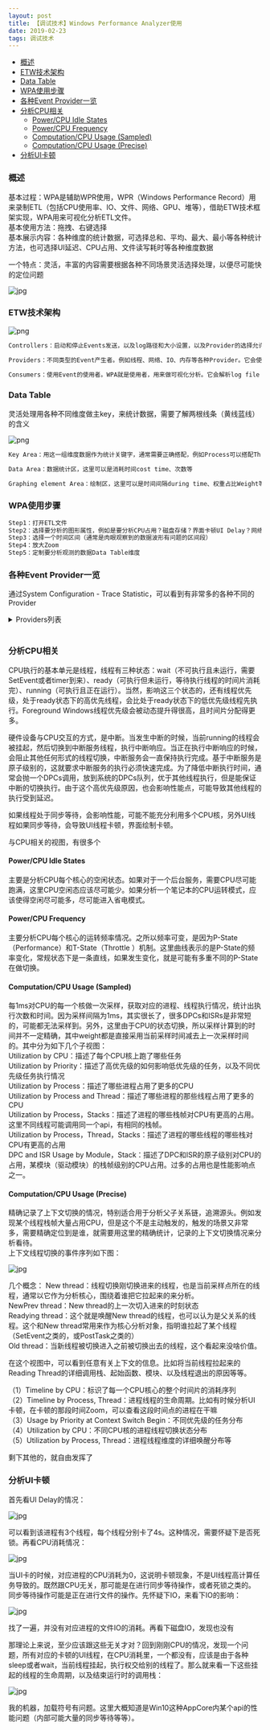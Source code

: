```yaml
---
layout: post
title: 【调试技术】Windows Performance Analyzer使用
date: 2019-02-23
tags: 调试技术
---
```


<!-- TOC -->

- [概述](#概述)
- [ETW技术架构](#etw技术架构)
- [Data Table](#data-table)
- [WPA使用步骤](#wpa使用步骤)
- [各种Event Provider一览](#各种event-provider一览)
- [分析CPU相关](#分析cpu相关)
    - [Power/CPU Idle States](#powercpu-idle-states)
    - [Power/CPU Frequency](#powercpu-frequency)
    - [Computation/CPU Usage (Sampled)](#computationcpu-usage-sampled)
    - [Computation/CPU Usage (Precise)](#computationcpu-usage-precise)
- [分析UI卡顿](#分析ui卡顿)

<!-- /TOC -->

### 概述

基本过程：WPA是辅助WPR使用，WPR（Windows Performance Record）用来录制ETL（包括CPU使用率、IO、文件、网络、GPU、堆等），借助ETW技术框架实现，WPA用来可视化分析ETL文件。  
基本使用方法：拖拽、右键选择  
基本展示内容：各种维度的统计数据，可选择总和、平均、最大、最小等各种统计方法，也可选择UI延迟、CPU占用、文件读写耗时等各种维度数据  

一个特点：灵活，丰富的内容需要根据各种不同场景灵活选择处理，以便尽可能快的定位问题  

![jpg](/images/post/wpt/1.jpg)

### ETW技术架构

![png](/images/post/wpt/etdiag2.png)

```txt
Controllers：启动和停止Events发送，以及log路径和大小设置，以及Provider的选择允许。WPR（Windows Performance Record）就是一个Controller。它会使用StartTrace等API

Providers：不同类型的Event产生者。例如线程、网络、IO、内存等各种Provider。它会使用WriteEvent

Consumers：使用Event的使用者。WPA就是使用者，用来做可视化分析。它会解析log file
```

### Data Table

灵活处理用各种不同维度做主key，来统计数据，需要了解两根线条（黄线蓝线）的含义

![png](/images/post/wpt/3VD_2DataTable.png)  

```txt
Key Area：用这一组维度数据作为统计关键字，通常需要正确搭配，例如Process可以搭配Thread

Data Area：数据统计区，这里可以是消耗时间cost time、次数等

Graphing element Area：绘制区，这里可以是时间间隔during time、权重占比Weight等
```

### WPA使用步骤

```txt
Step1：打开ETL文件
Step2：选择要分析的图形属性，例如是要分析CPU占用？磁盘存储？界面卡顿UI Delay？网络？内存使用？
Step3：选择一个时间区间（通常是肉眼观察到的数据波形有问题的区间段）
Step4：放大Zoom
Step5：定制要分析观测的数据Data Table维度
```

### 各种Event Provider一览

通过System Configuration - Trace Statistic，可以看到有非常多的各种不同的Provider

<details>
<summary>Providers列表</summary>

<table><thead><tr><th>Line #</th><th>Provider Name</th><th>Event Name</th><th>Count</th></tr></thead><tbody><tr><td>1</td><td>d00792da-07b7-40f5-97eb-5d974e054740</td><td></td><td>27</td></tr><tr><td>2</td><td>a688ee40-d8d9-4736-b6f9-6b74935ba3b1</td><td></td><td>652</td></tr><tr><td>3</td><td>WinSATAssessment</td><td>&nbsp;</td><td>3</td></tr><tr><td>4</td><td>&nbsp;</td><td>WinSAT: WinSPR Compressed Info</td><td>1</td></tr><tr><td>5</td><td>&nbsp;</td><td>WinSAT: Metrics Compressed Info</td><td>1</td></tr><tr><td>6</td><td>&nbsp;</td><td>WinSAT: SystemConfig Compressed Info</td><td>1</td></tr><tr><td>7</td><td>Thread</td><td>&nbsp;</td><td>143991</td></tr><tr><td>8</td><td>&nbsp;</td><td>Thread: Create</td><td>95</td></tr><tr><td>9</td><td>&nbsp;</td><td>Thread: Delete</td><td>159</td></tr><tr><td>10</td><td>&nbsp;</td><td>Thread: Start Rundown</td><td>2490</td></tr><tr><td>11</td><td>&nbsp;</td><td>Thread: End Rundown</td><td>2428</td></tr><tr><td>12</td><td>&nbsp;</td><td>Thread: CSwitch</td><td>85467</td></tr><tr><td>13</td><td>&nbsp;</td><td>Thread: SetPriority</td><td>860</td></tr><tr><td>14</td><td>&nbsp;</td><td>Thread: SetBasePriority</td><td>5362</td></tr><tr><td>15</td><td>&nbsp;</td><td>Thread: ReadyThread</td><td>46270</td></tr><tr><td>16</td><td>&nbsp;</td><td>Thread: Set Page Priority</td><td>167</td></tr><tr><td>17</td><td>&nbsp;</td><td>Thread: Set I/O Priority</td><td>100</td></tr><tr><td>18</td><td>&nbsp;</td><td>Thread [Provider]</td><td>401</td></tr><tr><td>19</td><td>&nbsp;</td><td>Thread: Set Ideal Processor</td><td>97</td></tr><tr><td>20</td><td>&nbsp;</td><td>Thread: Set User Ideal Processor</td><td>95</td></tr><tr><td>21</td><td>SysConfigEx</td><td>&nbsp;</td><td>63</td></tr><tr><td>22</td><td>&nbsp;</td><td>SysConfigEx: BuildInfo</td><td>1</td></tr><tr><td>23</td><td>&nbsp;</td><td>SysConfigEx: SystemPaths</td><td>1</td></tr><tr><td>24</td><td>&nbsp;</td><td>SysConfigEx: UnknownVolume</td><td>1</td></tr><tr><td>25</td><td>&nbsp;</td><td>SysConfigEx: VolumeMapping</td><td>13</td></tr><tr><td>26</td><td>&nbsp;</td><td>SysConfigEx: NetworkInterface</td><td>46</td></tr><tr><td>27</td><td>&nbsp;</td><td>SysConfigEx [Provider]</td><td>1</td></tr><tr><td>28</td><td>SysConfig</td><td>&nbsp;</td><td>455</td></tr><tr><td>29</td><td>&nbsp;</td><td>SysConfig: CPUs</td><td>1</td></tr><tr><td>30</td><td>&nbsp;</td><td>SysConfig: Physical Disks</td><td>2</td></tr><tr><td>31</td><td>&nbsp;</td><td>SysConfig: Logical Disks</td><td>7</td></tr><tr><td>32</td><td>&nbsp;</td><td>SysConfig: Network Cards</td><td>5</td></tr><tr><td>33</td><td>&nbsp;</td><td>SysConfig: Video Adapters</td><td>2</td></tr><tr><td>34</td><td>&nbsp;</td><td>SysConfig: Services</td><td>283</td></tr><tr><td>35</td><td>&nbsp;</td><td>SysConfig: Power Management</td><td>1</td></tr><tr><td>36</td><td>&nbsp;</td><td>SysConfig: IRQs</td><td>16</td></tr><tr><td>37</td><td>&nbsp;</td><td>SysConfig: PnP Devices</td><td>117</td></tr><tr><td>38</td><td>&nbsp;</td><td>SysConfig: NUMA Nodes</td><td>1</td></tr><tr><td>39</td><td>&nbsp;</td><td>SysConfig: Platform</td><td>1</td></tr><tr><td>40</td><td>&nbsp;</td><td>SysConfig: Processor Group Configuration</td><td>1</td></tr><tr><td>41</td><td>&nbsp;</td><td>SysConfig: Processor Mapping</td><td>1</td></tr><tr><td>42</td><td>&nbsp;</td><td>SysConfig: Display DPI</td><td>1</td></tr><tr><td>43</td><td>&nbsp;</td><td>SysConfig: Code Integrity</td><td>1</td></tr><tr><td>44</td><td>&nbsp;</td><td>SysConfig: Machine Id</td><td>1</td></tr><tr><td>45</td><td>&nbsp;</td><td>SysConfig [Provider]</td><td>14</td></tr><tr><td>46</td><td>StackWalk</td><td>Stack Walk</td><td>1260641</td></tr><tr><td>47</td><td>Process</td><td>&nbsp;</td><td>594</td></tr><tr><td>48</td><td>&nbsp;</td><td>Process: Create</td><td>1</td></tr><tr><td>49</td><td>&nbsp;</td><td>Process: Delete</td><td>6</td></tr><tr><td>50</td><td>&nbsp;</td><td>Process: Start Rundown</td><td>154</td></tr><tr><td>51</td><td>&nbsp;</td><td>Process: End Rundown</td><td>149</td></tr><tr><td>52</td><td>&nbsp;</td><td>Process [Provider]</td><td>6</td></tr><tr><td>53</td><td>&nbsp;</td><td>Process: PerfCounters: End</td><td>6</td></tr><tr><td>54</td><td>&nbsp;</td><td>Process: PerfCounters: Rundown</td><td>149</td></tr><tr><td>55</td><td>&nbsp;</td><td>Process: Zombie</td><td>123</td></tr><tr><td>56</td><td>Power</td><td>&nbsp;</td><td>113</td></tr><tr><td>57</td><td>&nbsp;</td><td>Power: Perf State Change</td><td>4</td></tr><tr><td>58</td><td>&nbsp;</td><td>Power: Idle State Change</td><td>109</td></tr><tr><td>59</td><td>Pool</td><td>&nbsp;</td><td>626357</td></tr><tr><td>60</td><td>&nbsp;</td><td>Pool: Allocate</td><td>241999</td></tr><tr><td>61</td><td>&nbsp;</td><td>Pool: Allocate Session</td><td>7365</td></tr><tr><td>62</td><td>&nbsp;</td><td>Pool: Free</td><td>368975</td></tr><tr><td>63</td><td>&nbsp;</td><td>Pool: Free Session</td><td>7643</td></tr><tr><td>64</td><td>&nbsp;</td><td>Pool: PoolSnap Start Rundown</td><td>24</td></tr><tr><td>65</td><td>&nbsp;</td><td>Pool: PoolSnap End Rundown</td><td>24</td></tr><tr><td>66</td><td>&nbsp;</td><td>Pool: BigPoolSnap Start Rundown</td><td>149</td></tr><tr><td>67</td><td>&nbsp;</td><td>Pool: BigPoolSnap End Rundown</td><td>146</td></tr><tr><td>68</td><td>&nbsp;</td><td>Pool: PoolSnap Session Start Rundown</td><td>5</td></tr><tr><td>69</td><td>&nbsp;</td><td>Pool: PoolSnap Session End Rundown</td><td>5</td></tr><tr><td>70</td><td>&nbsp;</td><td>Pool: BigPoolSnap Session Start Rundown</td><td>11</td></tr><tr><td>71</td><td>&nbsp;</td><td>Pool: BigPoolSnap Session End Rundown</td><td>11</td></tr><tr><td>72</td><td>Perfinfo</td><td>&nbsp;</td><td>1568074</td></tr><tr><td>73</td><td>&nbsp;</td><td>Mark</td><td>3</td></tr><tr><td>74</td><td>&nbsp;</td><td>Sampled Profile</td><td>13853</td></tr><tr><td>75</td><td>&nbsp;</td><td>Message Signaled Interrupt</td><td>5468</td></tr><tr><td>76</td><td>&nbsp;</td><td>SysCall: Enter</td><td>769129</td></tr><tr><td>77</td><td>&nbsp;</td><td>SysCall: Exit</td><td>767373</td></tr><tr><td>78</td><td>&nbsp;</td><td>Interrupt</td><td>190</td></tr><tr><td>79</td><td>&nbsp;</td><td>Dpc</td><td>12056</td></tr><tr><td>80</td><td>&nbsp;</td><td>Sampled Profile Freq: Start Rundown</td><td>1</td></tr><tr><td>81</td><td>&nbsp;</td><td>Sampled Profile Freq: End Rundown</td><td>1</td></tr><tr><td>82</td><td>PageFault</td><td>&nbsp;</td><td>135319</td></tr><tr><td>83</td><td>&nbsp;</td><td>PageFault: Transition</td><td>38820</td></tr><tr><td>84</td><td>&nbsp;</td><td>PageFault: Demand Zero</td><td>47925</td></tr><tr><td>85</td><td>&nbsp;</td><td>PageFault: Copy on Write</td><td>76</td></tr><tr><td>86</td><td>&nbsp;</td><td>PageFault: Guard Page</td><td>60</td></tr><tr><td>87</td><td>&nbsp;</td><td>PageFault: Hard Page Fault</td><td>16401</td></tr><tr><td>88</td><td>&nbsp;</td><td>PageFault [Provider]</td><td>34</td></tr><tr><td>89</td><td>&nbsp;</td><td>Hardfault</td><td>5150</td></tr><tr><td>90</td><td>&nbsp;</td><td>Memory: VirtualAlloc</td><td>1269</td></tr><tr><td>91</td><td>&nbsp;</td><td>Memory: VirtualFree</td><td>855</td></tr><tr><td>92</td><td>&nbsp;</td><td>Memory: MemInfo</td><td>27</td></tr><tr><td>93</td><td>&nbsp;</td><td>Memory: MMStat</td><td>1</td></tr><tr><td>94</td><td>&nbsp;</td><td>Memory: MemInfoExWS</td><td>27</td></tr><tr><td>95</td><td>&nbsp;</td><td>Memory: MemInfoExSessionWS</td><td>27</td></tr><tr><td>96</td><td>&nbsp;</td><td>Memory: VirtualAlloc Start Rundown</td><td>12434</td></tr><tr><td>97</td><td>&nbsp;</td><td>Memory: VirtualAlloc End Rundown</td><td>12213</td></tr><tr><td>98</td><td>Microsoft-Windows-Win32k</td><td>&nbsp;</td><td>13925</td></tr><tr><td>99</td><td>&nbsp;</td><td>Microsoft-Windows-Win32k/ThreadInfoRundown/win:Info</td><td>778</td></tr><tr><td>100</td><td>&nbsp;</td><td>Microsoft-Windows-Win32k/QueuePostMessage/win:Info</td><td>4994</td></tr><tr><td>101</td><td>&nbsp;</td><td>Microsoft-Windows-Win32k/SendMessage/win:Start</td><td>31</td></tr><tr><td>102</td><td>&nbsp;</td><td>Microsoft-Windows-Win32k/RetrievePostMessage/win:Info</td><td>7296</td></tr><tr><td>103</td><td>&nbsp;</td><td>Microsoft-Windows-Win32k/RetrieveSendMessage/win:Start</td><td>31</td></tr><tr><td>104</td><td>&nbsp;</td><td>Microsoft-Windows-Win32k/RetrieveInputMessage/win:Info</td><td>201</td></tr><tr><td>105</td><td>&nbsp;</td><td>Microsoft-Windows-Win32k/RetrievePseudoMessage/win:Info</td><td>37</td></tr><tr><td>106</td><td>&nbsp;</td><td>Microsoft-Windows-Win32k/WakePump/win:Info</td><td>228</td></tr><tr><td>107</td><td>&nbsp;</td><td>Microsoft-Windows-Win32k/SendMessage/win:Stop</td><td>31</td></tr><tr><td>108</td><td>&nbsp;</td><td>Microsoft-Windows-Win32k/RetrieveSendMessage/win:Stop</td><td>31</td></tr><tr><td>109</td><td>&nbsp;</td><td>Microsoft-Windows-Win32k/QueueInputMessage/win:Info</td><td>196</td></tr><tr><td>110</td><td>&nbsp;</td><td>Microsoft-Windows-Win32k/DispatchMessage/win:Start</td><td>28</td></tr><tr><td>111</td><td>&nbsp;</td><td>Microsoft-Windows-Win32k/DispatchMessage/win:Stop</td><td>28</td></tr><tr><td>112</td><td>&nbsp;</td><td>Microsoft-Windows-Win32k/QueueNullPostMessage/win:Info</td><td>15</td></tr><tr><td>113</td><td>Microsoft-Windows-UserModePowerService</td><td>&nbsp;</td><td>310</td></tr><tr><td>114</td><td>&nbsp;</td><td>Microsoft-Windows-UserModePowerService/RundownPlatformRole/win:Info</td><td>1</td></tr><tr><td>115</td><td>&nbsp;</td><td>Microsoft-Windows-UserModePowerService/RundownPowerScheme/win:Info</td><td>1</td></tr><tr><td>116</td><td>&nbsp;</td><td>Microsoft-Windows-UserModePowerService/RundownAcPowerSetting/win:Info</td><td>140</td></tr><tr><td>117</td><td>&nbsp;</td><td>Microsoft-Windows-UserModePowerService/RundownDcPowerSetting/win:Info</td><td>140</td></tr><tr><td>118</td><td>&nbsp;</td><td>Microsoft-Windows-UserModePowerService/RundownBatteryInformation/win:Info</td><td>1</td></tr><tr><td>119</td><td>&nbsp;</td><td>Microsoft-Windows-UserModePowerService/RundownBatteryStatus/win:Info</td><td>1</td></tr><tr><td>120</td><td>&nbsp;</td><td>Microsoft-Windows-UserModePowerService/RundownBrightnessCapability/win:Info</td><td>1</td></tr><tr><td>121</td><td>&nbsp;</td><td>Microsoft-Windows-UserModePowerService/RundownPowerSource/win:Info</td><td>1</td></tr><tr><td>122</td><td>&nbsp;</td><td>Microsoft-Windows-UserModePowerService/RundownOverrideConfiguration/win:Info</td><td>1</td></tr><tr><td>123</td><td>&nbsp;</td><td>Microsoft-Windows-UserModePowerService/RundownPowerProfileSetting/win:Info</td><td>7</td></tr><tr><td>124</td><td>&nbsp;</td><td>Microsoft-Windows-UserModePowerService/RundownSmartUserPresenceState/win:Info</td><td>1</td></tr><tr><td>125</td><td>&nbsp;</td><td>Microsoft-Windows-UserModePowerService/RundownOverlaySchemePowerSetting/win:Info</td><td>11</td></tr><tr><td>126</td><td>&nbsp;</td><td>Microsoft-Windows-UserModePowerService/RundownActualOverlayPowerScheme/win:Info</td><td>2</td></tr><tr><td>127</td><td>&nbsp;</td><td>Microsoft-Windows-UserModePowerService/RundownEffectiveOverlayPowerScheme/win:Info</td><td>1</td></tr><tr><td>128</td><td>&nbsp;</td><td>Microsoft-Windows-UserModePowerService/RundownOverlaySuspendReason/win:Info</td><td>1</td></tr><tr><td>129</td><td>Microsoft-Windows-TCPIP</td><td>&nbsp;</td><td>1930</td></tr><tr><td>130</td><td>&nbsp;</td><td>Microsoft-Windows-TCPIP/TcpEndpointCreation/win:Info</td><td>12</td></tr><tr><td>131</td><td>&nbsp;</td><td>Microsoft-Windows-TCPIP/TcpRequestConnect/win:Info</td><td>3</td></tr><tr><td>132</td><td>&nbsp;</td><td>Microsoft-Windows-TCPIP/TcpInspectConnectComplete/win:Info</td><td>3</td></tr><tr><td>133</td><td>&nbsp;</td><td>Microsoft-Windows-TCPIP/TcpTcbSynSend/win:Info</td><td>3</td></tr><tr><td>134</td><td>&nbsp;</td><td>Microsoft-Windows-TCPIP/TcpBindEndpointComplete/win:Info</td><td>3</td></tr><tr><td>135</td><td>&nbsp;</td><td>Microsoft-Windows-TCPIP/TcpCloseEndpoint/win:Info</td><td>16</td></tr><tr><td>136</td><td>&nbsp;</td><td>Microsoft-Windows-TCPIP/TcpCreateEndpointComplete/win:Info</td><td>12</td></tr><tr><td>137</td><td>&nbsp;</td><td>Microsoft-Windows-TCPIP/TcpConnectTcbProceeding/win:Info</td><td>3</td></tr><tr><td>138</td><td>&nbsp;</td><td>Microsoft-Windows-TCPIP/TcpConnectTcbComplete/win:Info</td><td>1</td></tr><tr><td>139</td><td>&nbsp;</td><td>Microsoft-Windows-TCPIP/TcpConnectTcbFailure/win:Info</td><td>2</td></tr><tr><td>140</td><td>&nbsp;</td><td>Microsoft-Windows-TCPIP/TcpCloseTcbRequest/win:Info</td><td>5</td></tr><tr><td>141</td><td>&nbsp;</td><td>Microsoft-Windows-TCPIP/TcpAbortTcbRequest/win:Info</td><td>4</td></tr><tr><td>142</td><td>&nbsp;</td><td>Microsoft-Windows-TCPIP/TcpAbortTcbComplete/win:Info</td><td>4</td></tr><tr><td>143</td><td>&nbsp;</td><td>Microsoft-Windows-TCPIP/TcpShutdownTcb/win:Info</td><td>6</td></tr><tr><td>144</td><td>&nbsp;</td><td>Microsoft-Windows-TCPIP/TcpDisconnectTcbRtoTimeout/win:Info</td><td>2</td></tr><tr><td>145</td><td>&nbsp;</td><td>Microsoft-Windows-TCPIP/TcpTcbStateChange/win:Info</td><td>10</td></tr><tr><td>146</td><td>&nbsp;</td><td>Microsoft-Windows-TCPIP/TcpTcbStartTimer/win:Info</td><td>68</td></tr><tr><td>147</td><td>&nbsp;</td><td>Microsoft-Windows-TCPIP/TcpTcbStopTimer/win:Info</td><td>124</td></tr><tr><td>148</td><td>&nbsp;</td><td>Microsoft-Windows-TCPIP/TcpTcbExpireTimer/win:Info</td><td>7</td></tr><tr><td>149</td><td>&nbsp;</td><td>Microsoft-Windows-TCPIP/TcpDataTransferReceive/win:Info</td><td>118</td></tr><tr><td>150</td><td>&nbsp;</td><td>Microsoft-Windows-TCPIP/TcpSetTcpOption/win:Info</td><td>1</td></tr><tr><td>151</td><td>&nbsp;</td><td>Microsoft-Windows-TCPIP/TcpReceiveRequest/win:Info</td><td>6</td></tr><tr><td>152</td><td>&nbsp;</td><td>Microsoft-Windows-TCPIP/TcpDeliveryIndicated/win:Info</td><td>54</td></tr><tr><td>153</td><td>&nbsp;</td><td>Microsoft-Windows-TCPIP/TcpDeliverySatisfied/win:Info</td><td>5</td></tr><tr><td>154</td><td>&nbsp;</td><td>Microsoft-Windows-TCPIP/TcpSendPosted/win:Info</td><td>57</td></tr><tr><td>155</td><td>&nbsp;</td><td>Microsoft-Windows-TCPIP/TcpSendTransmitted/win:Info</td><td>57</td></tr><tr><td>156</td><td>&nbsp;</td><td>Microsoft-Windows-TCPIP/TcpSendAdvance/win:Info</td><td>58</td></tr><tr><td>157</td><td>&nbsp;</td><td>Microsoft-Windows-TCPIP/TcpSrttMeasurementStarted/win:Info</td><td>60</td></tr><tr><td>158</td><td>&nbsp;</td><td>Microsoft-Windows-TCPIP/TcpSrttMeasurementComplete/win:Info</td><td>58</td></tr><tr><td>159</td><td>&nbsp;</td><td>Microsoft-Windows-TCPIP/TcpSrttMeasurementCancelled/win:Info</td><td>2</td></tr><tr><td>160</td><td>&nbsp;</td><td>Microsoft-Windows-TCPIP/UdpEndpointSendMessages/win:Info</td><td>1</td></tr><tr><td>161</td><td>&nbsp;</td><td>Microsoft-Windows-TCPIP/UdpEndpointReceiveMessages/win:Info</td><td>1</td></tr><tr><td>162</td><td>&nbsp;</td><td>Microsoft-Windows-TCPIP/TcpDeliveryFlush/win:Info</td><td>4</td></tr><tr><td>163</td><td>&nbsp;</td><td>Microsoft-Windows-TCPIP/TcpConnectRestransmit/win:Info</td><td>2</td></tr><tr><td>164</td><td>&nbsp;</td><td>Microsoft-Windows-TCPIP/TcpAcquirePort/win:Info</td><td>3</td></tr><tr><td>165</td><td>&nbsp;</td><td>Microsoft-Windows-TCPIP/TcpAcquireWeakRefPort/win:Info</td><td>3</td></tr><tr><td>166</td><td>&nbsp;</td><td>Microsoft-Windows-TCPIP/TcpReleasePort/win:Info</td><td>14</td></tr><tr><td>167</td><td>&nbsp;</td><td>Microsoft-Windows-TCPIP/TcpFlushSack/win:Info</td><td>2</td></tr><tr><td>168</td><td>&nbsp;</td><td>Microsoft-Windows-TCPIP/IpInterfaceRundown/win:Info</td><td>10</td></tr><tr><td>169</td><td>&nbsp;</td><td>Microsoft-Windows-TCPIP/TcpipReceiveSlowPath/win:Info</td><td>16</td></tr><tr><td>170</td><td>&nbsp;</td><td>Microsoft-Windows-TCPIP/TcpipSendSlowPath/win:Info</td><td>141</td></tr><tr><td>171</td><td>&nbsp;</td><td>Microsoft-Windows-TCPIP/TcpTemplateParameters/win:Info</td><td>1</td></tr><tr><td>172</td><td>&nbsp;</td><td>Microsoft-Windows-TCPIP/TcpTemplateChanged/win:Info</td><td>3</td></tr><tr><td>173</td><td>&nbsp;</td><td>Microsoft-Windows-TCPIP/TcpCwndRestart/win:Info</td><td>58</td></tr><tr><td>174</td><td>&nbsp;</td><td>Microsoft-Windows-TCPIP/RssBindingRundown/win:Info</td><td>1</td></tr><tr><td>175</td><td>&nbsp;</td><td>Microsoft-Windows-TCPIP/RssPortRundown/win:Info</td><td>1</td></tr><tr><td>176</td><td>&nbsp;</td><td>Microsoft-Windows-TCPIP/TcpConnectionRundown/win:Info</td><td>32</td></tr><tr><td>177</td><td>&nbsp;</td><td>Microsoft-Windows-TCPIP//win:Info</td><td>136</td></tr><tr><td>178</td><td>&nbsp;</td><td>Microsoft-Windows-TCPIP/IpNeighborState/win:Info</td><td>1</td></tr><tr><td>179</td><td>&nbsp;</td><td>Microsoft-Windows-TCPIP/IpNeighborDiscovery/win:Info</td><td>2</td></tr><tr><td>180</td><td>&nbsp;</td><td>Microsoft-Windows-TCPIP/IpSourceAddressSelection/win:Info</td><td>16</td></tr><tr><td>181</td><td>&nbsp;</td><td>Microsoft-Windows-TCPIP/IpSortedAddressPairs/win:Info</td><td>26</td></tr><tr><td>182</td><td>&nbsp;</td><td>Microsoft-Windows-TCPIP/TcpDataTransferCumAck/win:Info</td><td>57</td></tr><tr><td>183</td><td>&nbsp;</td><td>Microsoft-Windows-TCPIP/TcpDataTransferSend/win:Info</td><td>123</td></tr><tr><td>184</td><td>&nbsp;</td><td>Microsoft-Windows-TCPIP/TcpDataTransferRttSample/win:Info</td><td>58</td></tr><tr><td>185</td><td>&nbsp;</td><td>Microsoft-Windows-TCPIP/TcpDataTransferRetransmitRound/win:Info</td><td>2</td></tr><tr><td>186</td><td>&nbsp;</td><td>Microsoft-Windows-TCPIP/TcpipNblOob/win:Info</td><td>39</td></tr><tr><td>187</td><td>&nbsp;</td><td>Microsoft-Windows-TCPIP/TcpipRouteLookup/win:Info</td><td>56</td></tr><tr><td>188</td><td>&nbsp;</td><td>Microsoft-Windows-TCPIP/TcpipSrcAddrLookup/win:Info</td><td>8</td></tr><tr><td>189</td><td>&nbsp;</td><td>Microsoft-Windows-TCPIP/Memory/win:Info</td><td>6</td></tr><tr><td>190</td><td>&nbsp;</td><td>Microsoft-Windows-TCPIP/TcpAssociateNameResContext/win:Info</td><td>2</td></tr><tr><td>191</td><td>&nbsp;</td><td>Microsoft-Windows-TCPIP/TcpInspectConnectWithNameResContext/win:Info</td><td>1</td></tr><tr><td>192</td><td>&nbsp;</td><td>Microsoft-Windows-TCPIP/IpRouteBlocked/win:Info</td><td>1</td></tr><tr><td>193</td><td>&nbsp;</td><td>Microsoft-Windows-TCPIP/TcpTailLossProbe/win:Info</td><td>3</td></tr><tr><td>194</td><td>&nbsp;</td><td>Microsoft-Windows-TCPIP/TcpRack/win:Info</td><td>11</td></tr><tr><td>195</td><td>&nbsp;</td><td>Microsoft-Windows-TCPIP/UdpCreateEndpointComplete/win:Info</td><td>10</td></tr><tr><td>196</td><td>&nbsp;</td><td>Microsoft-Windows-TCPIP/UdpBindEndpointComplete/win:Info</td><td>3</td></tr><tr><td>197</td><td>&nbsp;</td><td>Microsoft-Windows-TCPIP/UdpCloseEndpointBound/win:Info</td><td>3</td></tr><tr><td>198</td><td>&nbsp;</td><td>Microsoft-Windows-TCPIP/UdpCloseEndpointUnBound/win:Info</td><td>7</td></tr><tr><td>199</td><td>&nbsp;</td><td>Microsoft-Windows-TCPIP/IcmpSendRecv/win:Info</td><td>8</td></tr><tr><td>200</td><td>&nbsp;</td><td>Microsoft-Windows-TCPIP/TcpSendComplete/win:Info</td><td>57</td></tr><tr><td>201</td><td>&nbsp;</td><td>Microsoft-Windows-TCPIP/TcpCubicDataTransferCumAck/win:Info</td><td>3</td></tr><tr><td>202</td><td>&nbsp;</td><td>Microsoft-Windows-TCPIP/IpRouteDGDStateChange/win:Info</td><td>1</td></tr><tr><td>203</td><td>&nbsp;</td><td>Microsoft-Windows-TCPIP/IpRouteRundown/win:Info</td><td>34</td></tr><tr><td>204</td><td>&nbsp;</td><td>Microsoft-Windows-TCPIP/InetInspect/win:Info</td><td>171</td></tr><tr><td>205</td><td>&nbsp;</td><td>Microsoft-Windows-TCPIP/TcpipSourceConstraint/win:Info</td><td>2</td></tr><tr><td>206</td><td>&nbsp;</td><td>Microsoft-Windows-TCPIP/RemoteEndpoint/win:Info</td><td>26</td></tr><tr><td>207</td><td>Microsoft-Windows-StorPort</td><td>&nbsp;</td><td>15747</td></tr><tr><td>208</td><td>&nbsp;</td><td>Microsoft-Windows-StorPort/Port/win:Info</td><td>2632</td></tr><tr><td>209</td><td>&nbsp;</td><td>Microsoft-Windows-StorPort/Port/Dispatch</td><td>2615</td></tr><tr><td>210</td><td>&nbsp;</td><td>Microsoft-Windows-StorPort/Port/Completion</td><td>2615</td></tr><tr><td>211</td><td>&nbsp;</td><td>Microsoft-Windows-StorPort/Port/Queue</td><td>5265</td></tr><tr><td>212</td><td>&nbsp;</td><td>Microsoft-Windows-StorPort/Port/win:Start</td><td>8</td></tr><tr><td>213</td><td>&nbsp;</td><td>Microsoft-Windows-StorPort/Port/win:Stop</td><td>8</td></tr><tr><td>214</td><td>&nbsp;</td><td>Microsoft-Windows-StorPort/Isr/Completion</td><td>2604</td></tr><tr><td>215</td><td>Microsoft-Windows-Search-Core</td><td>&nbsp;</td><td>39</td></tr><tr><td>216</td><td>&nbsp;</td><td>Microsoft-Windows-Search-Core/USN_Notify/win:Info</td><td>8</td></tr><tr><td>217</td><td>&nbsp;</td><td>Microsoft-Windows-Search-Core/Gatherer_OnDataChange_Track_Url/win:Info</td><td>8</td></tr><tr><td>218</td><td>&nbsp;</td><td>Microsoft-Windows-Search-Core/ETWLogging/win:Info</td><td>9</td></tr><tr><td>219</td><td>&nbsp;</td><td>Microsoft-Windows-Search-Core/FileChangeTracker_ProcessUSN/win:Start</td><td>7</td></tr><tr><td>220</td><td>&nbsp;</td><td>Microsoft-Windows-Search-Core/FileChangeTracker_ProcessUSN/win:Stop</td><td>7</td></tr><tr><td>221</td><td>Microsoft-Windows-ReadyBoostDriver</td><td>Microsoft-Windows-ReadyBoostDriver/GlobalStats/win:Info</td><td>2</td></tr><tr><td>222</td><td>Microsoft-Windows-RPC</td><td>&nbsp;</td><td>2473</td></tr><tr><td>223</td><td>&nbsp;</td><td>Microsoft-Windows-RPC/RpcClientCall/win:Start</td><td>201</td></tr><tr><td>224</td><td>&nbsp;</td><td>Microsoft-Windows-RPC/RpcServerCall/win:Start</td><td>1036</td></tr><tr><td>225</td><td>&nbsp;</td><td>Microsoft-Windows-RPC/RpcClientCall/win:Stop</td><td>199</td></tr><tr><td>226</td><td>&nbsp;</td><td>Microsoft-Windows-RPC/RpcServerCall/win:Stop</td><td>1037</td></tr><tr><td>227</td><td>Microsoft-Windows-ProcessStateManager</td><td>Microsoft-Windows-ProcessStateManager/StateChange/win:Info</td><td>124</td></tr><tr><td>228</td><td>Microsoft-Windows-Performance-Recorder-Control</td><td>&nbsp;</td><td>96</td></tr><tr><td>229</td><td>&nbsp;</td><td>Microsoft-Windows-Performance-Recorder-Control/Perf_LoadProfileFromString/win:Start</td><td>3</td></tr><tr><td>230</td><td>&nbsp;</td><td>Microsoft-Windows-Performance-Recorder-Control/Perf_LoadProfileFromString/win:Stop</td><td>3</td></tr><tr><td>231</td><td>&nbsp;</td><td>Microsoft-Windows-Performance-Recorder-Control/Perf_AddProfileToCollection/win:Start</td><td>3</td></tr><tr><td>232</td><td>&nbsp;</td><td>Microsoft-Windows-Performance-Recorder-Control/Perf_AddProfileToCollection/win:Stop</td><td>3</td></tr><tr><td>233</td><td>&nbsp;</td><td>Microsoft-Windows-Performance-Recorder-Control/Perf_LoadTraceMergePropertiesFromFile/win:Start</td><td>3</td></tr><tr><td>234</td><td>&nbsp;</td><td>Microsoft-Windows-Performance-Recorder-Control/Perf_LoadTraceMergePropertiesFromFile/win:Stop</td><td>3</td></tr><tr><td>235</td><td>&nbsp;</td><td>Microsoft-Windows-Performance-Recorder-Control/Perf_StartProfiles/win:Stop</td><td>1</td></tr><tr><td>236</td><td>&nbsp;</td><td>Microsoft-Windows-Performance-Recorder-Control/Perf_StopProfiles/win:Start</td><td>1</td></tr><tr><td>237</td><td>&nbsp;</td><td>Microsoft-Windows-Performance-Recorder-Control/Perf_QueryProfiles/win:Start</td><td>2</td></tr><tr><td>238</td><td>&nbsp;</td><td>Microsoft-Windows-Performance-Recorder-Control/Perf_QueryProfiles/win:Stop</td><td>2</td></tr><tr><td>239</td><td>&nbsp;</td><td>Microsoft-Windows-Performance-Recorder-Control/Perf_ControlProgressHandlerBegin/win:Start</td><td>1</td></tr><tr><td>240</td><td>&nbsp;</td><td>Microsoft-Windows-Performance-Recorder-Control/Perf_ControlProgressHandlerBegin/win:Stop</td><td>1</td></tr><tr><td>241</td><td>&nbsp;</td><td>Microsoft-Windows-Performance-Recorder-Control/Perf_ControlProgressHandlerUpdate/win:Start</td><td>34</td></tr><tr><td>242</td><td>&nbsp;</td><td>Microsoft-Windows-Performance-Recorder-Control/Perf_ControlProgressHandlerUpdate/win:Stop</td><td>34</td></tr><tr><td>243</td><td>&nbsp;</td><td>Microsoft-Windows-Performance-Recorder-Control/Perf_ControlProgressHandlerEnd/win:Start</td><td>1</td></tr><tr><td>244</td><td>&nbsp;</td><td>Microsoft-Windows-Performance-Recorder-Control/Perf_ControlProgressHandlerEnd/win:Stop</td><td>1</td></tr><tr><td>245</td><td>Microsoft-Windows-Networking-Correlation</td><td>&nbsp;</td><td>3381</td></tr><tr><td>246</td><td>&nbsp;</td><td>Microsoft-Windows-Networking-Correlation//win:Start</td><td>423</td></tr><tr><td>247</td><td>&nbsp;</td><td>Microsoft-Windows-Networking-Correlation//win:Stop</td><td>376</td></tr><tr><td>248</td><td>&nbsp;</td><td>Microsoft-Windows-Networking-Correlation//win:Send</td><td>2582</td></tr><tr><td>249</td><td>Microsoft-Windows-Kernel-StoreMgr</td><td>Microsoft-Windows-Kernel-StoreMgr/StoreRundown/win:Info</td><td>30</td></tr><tr><td>250</td><td>Microsoft-Windows-Kernel-Processor-Power</td><td>&nbsp;</td><td>190</td></tr><tr><td>251</td><td>&nbsp;</td><td>Microsoft-Windows-Kernel-Processor-Power/IdleAccountingRundown/win:Info</td><td>4</td></tr><tr><td>252</td><td>&nbsp;</td><td>Microsoft-Windows-Kernel-Processor-Power/ProcessorFirmwareRundown/win:Info</td><td>4</td></tr><tr><td>253</td><td>&nbsp;</td><td>Microsoft-Windows-Kernel-Processor-Power/PTStateDomainFirmwareRundown/win:Info</td><td>1</td></tr><tr><td>254</td><td>&nbsp;</td><td>Microsoft-Windows-Kernel-Processor-Power/Summary/win:Info</td><td>4</td></tr><tr><td>255</td><td>&nbsp;</td><td>Microsoft-Windows-Kernel-Processor-Power/PerfStatesRundown/win:Info</td><td>4</td></tr><tr><td>256</td><td>&nbsp;</td><td>Microsoft-Windows-Kernel-Processor-Power/BiosPStatesRundown/win:Info</td><td>4</td></tr><tr><td>257</td><td>&nbsp;</td><td>Microsoft-Windows-Kernel-Processor-Power/BiosCStatesRundown/win:Info</td><td>4</td></tr><tr><td>258</td><td>&nbsp;</td><td>Microsoft-Windows-Kernel-Processor-Power/BiosTStatesRundown/win:Info</td><td>4</td></tr><tr><td>259</td><td>&nbsp;</td><td>Microsoft-Windows-Kernel-Processor-Power/LogicalProcessorIdlingRundown/win:Info</td><td>1</td></tr><tr><td>260</td><td>&nbsp;</td><td>Microsoft-Windows-Kernel-Processor-Power/Summary2/win:Info</td><td>4</td></tr><tr><td>261</td><td>&nbsp;</td><td>Microsoft-Windows-Kernel-Processor-Power/PepQueryCapabilities/win:Info</td><td>4</td></tr><tr><td>262</td><td>&nbsp;</td><td>Microsoft-Windows-Kernel-Processor-Power/ProcessorPerformanceRundown/win:Info</td><td>4</td></tr><tr><td>263</td><td>&nbsp;</td><td>Microsoft-Windows-Kernel-Processor-Power/ParkNodeRundown/win:Info</td><td>1</td></tr><tr><td>264</td><td>&nbsp;</td><td>Microsoft-Windows-Kernel-Processor-Power/ProcessorIdleRundown/win:Info</td><td>4</td></tr><tr><td>265</td><td>&nbsp;</td><td>Microsoft-Windows-Kernel-Processor-Power/ProcessorIdRundown/win:Info</td><td>4</td></tr><tr><td>266</td><td>&nbsp;</td><td>Microsoft-Windows-Kernel-Processor-Power/PepGetPlatformIdleStates/win:Info</td><td>1</td></tr><tr><td>267</td><td>&nbsp;</td><td>Microsoft-Windows-Kernel-Processor-Power/PlatformAccountingBucketIntervalsRundown/win:Info</td><td>1</td></tr><tr><td>268</td><td>&nbsp;</td><td>Microsoft-Windows-Kernel-Processor-Power/StaticPolicyRundown/win:Info</td><td>1</td></tr><tr><td>269</td><td>&nbsp;</td><td>Microsoft-Windows-Kernel-Processor-Power/CoordinatedIdleRundown/win:Info</td><td>1</td></tr><tr><td>270</td><td>&nbsp;</td><td>Microsoft-Windows-Kernel-Processor-Power/ProfileRundown/win:Info</td><td>10</td></tr><tr><td>271</td><td>&nbsp;</td><td>Microsoft-Windows-Kernel-Processor-Power/ProfileSettingRundown/win:Info</td><td>122</td></tr><tr><td>272</td><td>&nbsp;</td><td>Microsoft-Windows-Kernel-Processor-Power/ProfileStatusRundown/win:Info</td><td>1</td></tr><tr><td>273</td><td>&nbsp;</td><td>Microsoft-Windows-Kernel-Processor-Power/HeterogeneousPoliciesRundown/win:Info</td><td>1</td></tr><tr><td>274</td><td>&nbsp;</td><td>Microsoft-Windows-Kernel-Processor-Power/QosSupportRundown/win:Info</td><td>1</td></tr><tr><td>275</td><td>Microsoft-Windows-Kernel-Power</td><td>&nbsp;</td><td>1344</td></tr><tr><td>276</td><td>&nbsp;</td><td>Microsoft-Windows-Kernel-Power/SystemTimeResolutionChange/win:Info</td><td>1046</td></tr><tr><td>277</td><td>&nbsp;</td><td>Microsoft-Windows-Kernel-Power/SystemTimeResolutionRundown/win:Info</td><td>1</td></tr><tr><td>278</td><td>&nbsp;</td><td>Microsoft-Windows-Kernel-Power/SystemTimeResolutionRequestRundown/win:Info</td><td>1</td></tr><tr><td>279</td><td>&nbsp;</td><td>Microsoft-Windows-Kernel-Power/SystemTimeResolutionKernelChange/win:Info</td><td>103</td></tr><tr><td>280</td><td>&nbsp;</td><td>Microsoft-Windows-Kernel-Power/PowerRequestRundown/win:Info</td><td>8</td></tr><tr><td>281</td><td>&nbsp;</td><td>Microsoft-Windows-Kernel-Power/SleepDisableReasonRundown/win:Info</td><td>2</td></tr><tr><td>282</td><td>&nbsp;</td><td>Microsoft-Windows-Kernel-Power/AcDcStateRundown/win:Info</td><td>1</td></tr><tr><td>283</td><td>&nbsp;</td><td>Microsoft-Windows-Kernel-Power/SystemTimerResolutionStackRundown/win:Info</td><td>14</td></tr><tr><td>284</td><td>&nbsp;</td><td>Microsoft-Windows-Kernel-Power/FirmwarePlatformRoleRundown/win:Info</td><td>1</td></tr><tr><td>285</td><td>&nbsp;</td><td>Microsoft-Windows-Kernel-Power/DeviceRundown/win:Info</td><td>116</td></tr><tr><td>286</td><td>&nbsp;</td><td>Microsoft-Windows-Kernel-Power/StandbyConnectivityRundown/win:Info</td><td>1</td></tr><tr><td>287</td><td>&nbsp;</td><td>Microsoft-Windows-Kernel-Power/CsComplianceRundown/win:Info</td><td>5</td></tr><tr><td>288</td><td>&nbsp;</td><td>Microsoft-Windows-Kernel-Power/DeepSleepConstraintRundown/win:Info</td><td>1</td></tr><tr><td>289</td><td>&nbsp;</td><td>Microsoft-Windows-Kernel-Power/SystemLatencyRundown/win:Info</td><td>1</td></tr><tr><td>290</td><td>&nbsp;</td><td>Microsoft-Windows-Kernel-Power/DynamicTickStatusRundown/win:Info</td><td>1</td></tr><tr><td>291</td><td>&nbsp;</td><td>Microsoft-Windows-Kernel-Power/PowerStateEventRundown/win:Info</td><td>42</td></tr><tr><td>292</td><td>Microsoft-Windows-Kernel-EventTracing</td><td>&nbsp;</td><td>1949</td></tr><tr><td>293</td><td>&nbsp;</td><td>Microsoft-Windows-Kernel-EventTracing/ETW_TASK_STACK_TRACE/ETW_OPCODE_USER_MODE_STACK_TRACE</td><td>1109</td></tr><tr><td>294</td><td>&nbsp;</td><td>Microsoft-Windows-Kernel-EventTracing/ETW_TASK_LOST_EVENT/win:Info</td><td>840</td></tr><tr><td>295</td><td>Microsoft-Windows-DxgKrnl</td><td>&nbsp;</td><td>23024</td></tr><tr><td>296</td><td>&nbsp;</td><td>Microsoft-Windows-DxgKrnl/VSyncDPC/win:Info</td><td>425</td></tr><tr><td>297</td><td>&nbsp;</td><td>Microsoft-Windows-DxgKrnl/WorkerThread/win:Start</td><td>178</td></tr><tr><td>298</td><td>&nbsp;</td><td>Microsoft-Windows-DxgKrnl/WorkerThread/win:Stop</td><td>179</td></tr><tr><td>299</td><td>&nbsp;</td><td>Microsoft-Windows-DxgKrnl/ChangePriority/win:Info</td><td>51</td></tr><tr><td>300</td><td>&nbsp;</td><td>Microsoft-Windows-DxgKrnl/AttemptPreemption/win:Info</td><td>75</td></tr><tr><td>301</td><td>&nbsp;</td><td>Microsoft-Windows-DxgKrnl/Adapter/win:DC_Start</td><td>2</td></tr><tr><td>302</td><td>&nbsp;</td><td>Microsoft-Windows-DxgKrnl/Device/win:DC_Start</td><td>38</td></tr><tr><td>303</td><td>&nbsp;</td><td>Microsoft-Windows-DxgKrnl/Context/win:DC_Start</td><td>51</td></tr><tr><td>304</td><td>&nbsp;</td><td>Microsoft-Windows-DxgKrnl/AdapterAllocation/win:Start</td><td>1</td></tr><tr><td>305</td><td>&nbsp;</td><td>Microsoft-Windows-DxgKrnl/AdapterAllocation/win:Stop</td><td>1</td></tr><tr><td>306</td><td>&nbsp;</td><td>Microsoft-Windows-DxgKrnl/AdapterAllocation/win:DC_Start</td><td>979</td></tr><tr><td>307</td><td>&nbsp;</td><td>Microsoft-Windows-DxgKrnl/DeviceAllocation/win:Start</td><td>2</td></tr><tr><td>308</td><td>&nbsp;</td><td>Microsoft-Windows-DxgKrnl/DeviceAllocation/win:Stop</td><td>2</td></tr><tr><td>309</td><td>&nbsp;</td><td>Microsoft-Windows-DxgKrnl/DeviceAllocation/win:DC_Start</td><td>1068</td></tr><tr><td>310</td><td>&nbsp;</td><td>Microsoft-Windows-DxgKrnl/TerminateAllocation/win:Info</td><td>1</td></tr><tr><td>311</td><td>&nbsp;</td><td>Microsoft-Windows-DxgKrnl/ProcessTerminateAllocation/win:Info</td><td>1</td></tr><tr><td>312</td><td>&nbsp;</td><td>Microsoft-Windows-DxgKrnl/Lock/win:Info</td><td>40</td></tr><tr><td>313</td><td>&nbsp;</td><td>Microsoft-Windows-DxgKrnl/Unlock/win:Info</td><td>40</td></tr><tr><td>314</td><td>&nbsp;</td><td>Microsoft-Windows-DxgKrnl/ReferenceAllocations/win:Info</td><td>74</td></tr><tr><td>315</td><td>&nbsp;</td><td>Microsoft-Windows-DxgKrnl/PatchLocationList/win:Info</td><td>87</td></tr><tr><td>316</td><td>&nbsp;</td><td>Microsoft-Windows-DxgKrnl/ApertureMapping/win:Info</td><td>11</td></tr><tr><td>317</td><td>&nbsp;</td><td>Microsoft-Windows-DxgKrnl/ApertureUnmapping/win:Info</td><td>1</td></tr><tr><td>318</td><td>&nbsp;</td><td>Microsoft-Windows-DxgKrnl/PagingOpMapApertureSegment/win:Info</td><td>22</td></tr><tr><td>319</td><td>&nbsp;</td><td>Microsoft-Windows-DxgKrnl/PagingOpUnmapApertureSegment/win:Info</td><td>2</td></tr><tr><td>320</td><td>&nbsp;</td><td>Microsoft-Windows-DxgKrnl/Preparation/win:Start</td><td>74</td></tr><tr><td>321</td><td>&nbsp;</td><td>Microsoft-Windows-DxgKrnl/Preparation/win:Info</td><td>13</td></tr><tr><td>322</td><td>&nbsp;</td><td>Microsoft-Windows-DxgKrnl/Preparation/win:Stop</td><td>74</td></tr><tr><td>323</td><td>&nbsp;</td><td>Microsoft-Windows-DxgKrnl/ReserveResource/win:Start</td><td>11</td></tr><tr><td>324</td><td>&nbsp;</td><td>Microsoft-Windows-DxgKrnl/ReserveResource/win:Stop</td><td>11</td></tr><tr><td>325</td><td>&nbsp;</td><td>Microsoft-Windows-DxgKrnl/InnerIteration/win:Start</td><td>22</td></tr><tr><td>326</td><td>&nbsp;</td><td>Microsoft-Windows-DxgKrnl/InnerIteration/win:Stop</td><td>22</td></tr><tr><td>327</td><td>&nbsp;</td><td>Microsoft-Windows-DxgKrnl/AllocationFault/win:Info</td><td>32</td></tr><tr><td>328</td><td>&nbsp;</td><td>Microsoft-Windows-DxgKrnl/MarkAllocation/win:Info</td><td>1</td></tr><tr><td>329</td><td>&nbsp;</td><td>Microsoft-Windows-DxgKrnl/PageInAllocation/win:Info</td><td>11</td></tr><tr><td>330</td><td>&nbsp;</td><td>Microsoft-Windows-DxgKrnl/AddDmaBuffer/win:Start</td><td>51</td></tr><tr><td>331</td><td>&nbsp;</td><td>Microsoft-Windows-DxgKrnl/ReportSegment/win:Info</td><td>9</td></tr><tr><td>332</td><td>&nbsp;</td><td>Microsoft-Windows-DxgKrnl/ReportCommittedAllocation/win:Info</td><td>43</td></tr><tr><td>333</td><td>&nbsp;</td><td>Microsoft-Windows-DxgKrnl/Semaphore/win:DC_Start</td><td>45</td></tr><tr><td>334</td><td>&nbsp;</td><td>Microsoft-Windows-DxgKrnl/Fence/win:Start</td><td>1</td></tr><tr><td>335</td><td>&nbsp;</td><td>Microsoft-Windows-DxgKrnl/Fence/win:Stop</td><td>1</td></tr><tr><td>336</td><td>&nbsp;</td><td>Microsoft-Windows-DxgKrnl/Fence/win:DC_Start</td><td>57</td></tr><tr><td>337</td><td>&nbsp;</td><td>Microsoft-Windows-DxgKrnl/SetDisplayMode/win:Info</td><td>2</td></tr><tr><td>338</td><td>&nbsp;</td><td>Microsoft-Windows-DxgKrnl/BlockThread/win:Info</td><td>3</td></tr><tr><td>339</td><td>&nbsp;</td><td>Microsoft-Windows-DxgKrnl/Profiler/win:Start</td><td>7151</td></tr><tr><td>340</td><td>&nbsp;</td><td>Microsoft-Windows-DxgKrnl/Profiler/win:Stop</td><td>7150</td></tr><tr><td>341</td><td>&nbsp;</td><td>Microsoft-Windows-DxgKrnl/ExtendedProfiler/win:Start</td><td>189</td></tr><tr><td>342</td><td>&nbsp;</td><td>Microsoft-Windows-DxgKrnl/ExtendedProfiler/win:Stop</td><td>189</td></tr><tr><td>343</td><td>&nbsp;</td><td>Microsoft-Windows-DxgKrnl/SetPointerPosition/win:Info</td><td>190</td></tr><tr><td>344</td><td>&nbsp;</td><td>Microsoft-Windows-DxgKrnl/DpiReportAdapter/win:Info</td><td>3</td></tr><tr><td>345</td><td>&nbsp;</td><td>Microsoft-Windows-DxgKrnl/MMIOFlip/win:Info</td><td>36</td></tr><tr><td>346</td><td>&nbsp;</td><td>Microsoft-Windows-DxgKrnl/EtwVersion/win:Stop</td><td>1</td></tr><tr><td>347</td><td>&nbsp;</td><td>Microsoft-Windows-DxgKrnl/Flip/win:Info</td><td>36</td></tr><tr><td>348</td><td>&nbsp;</td><td>Microsoft-Windows-DxgKrnl/Render/win:Info</td><td>36</td></tr><tr><td>349</td><td>&nbsp;</td><td>Microsoft-Windows-DxgKrnl/RenderKm/win:Info</td><td>38</td></tr><tr><td>350</td><td>&nbsp;</td><td>Microsoft-Windows-DxgKrnl/PresentHistory/win:Info</td><td>37</td></tr><tr><td>351</td><td>&nbsp;</td><td>Microsoft-Windows-DxgKrnl/PresentHistory/win:Stop</td><td>37</td></tr><tr><td>352</td><td>&nbsp;</td><td>Microsoft-Windows-DxgKrnl/DmaPacket/win:Start</td><td>74</td></tr><tr><td>353</td><td>&nbsp;</td><td>Microsoft-Windows-DxgKrnl/DmaPacket/win:Stop</td><td>73</td></tr><tr><td>354</td><td>&nbsp;</td><td>Microsoft-Windows-DxgKrnl/DmaPacket/win:Info</td><td>73</td></tr><tr><td>355</td><td>&nbsp;</td><td>Microsoft-Windows-DxgKrnl/QueuePacket/win:Start</td><td>269</td></tr><tr><td>356</td><td>&nbsp;</td><td>Microsoft-Windows-DxgKrnl/QueuePacket/win:Info</td><td>316</td></tr><tr><td>357</td><td>&nbsp;</td><td>Microsoft-Windows-DxgKrnl/QueuePacket/win:Stop</td><td>267</td></tr><tr><td>358</td><td>&nbsp;</td><td>Microsoft-Windows-DxgKrnl/VSyncInterrupt/win:Info</td><td>425</td></tr><tr><td>359</td><td>&nbsp;</td><td>Microsoft-Windows-DxgKrnl/GetDeviceState/win:Info</td><td>216</td></tr><tr><td>360</td><td>&nbsp;</td><td>Microsoft-Windows-DxgKrnl/Present/win:Info</td><td>36</td></tr><tr><td>361</td><td>&nbsp;</td><td>Microsoft-Windows-DxgKrnl/OfferAllocation/win:Start</td><td>40</td></tr><tr><td>362</td><td>&nbsp;</td><td>Microsoft-Windows-DxgKrnl/OfferAllocation/win:Info</td><td>40</td></tr><tr><td>363</td><td>&nbsp;</td><td>Microsoft-Windows-DxgKrnl/OfferAllocation/win:Stop</td><td>11</td></tr><tr><td>364</td><td>&nbsp;</td><td>Microsoft-Windows-DxgKrnl/ReportOfferAllocation/win:Info</td><td>83</td></tr><tr><td>365</td><td>&nbsp;</td><td>Microsoft-Windows-DxgKrnl/ReclaimAllocation/win:Info</td><td>40</td></tr><tr><td>366</td><td>&nbsp;</td><td>Microsoft-Windows-DxgKrnl/PresentHistoryDetailed/win:Start</td><td>38</td></tr><tr><td>367</td><td>&nbsp;</td><td>Microsoft-Windows-DxgKrnl/ReportCommittedGlobalAllocation/win:DC_Start</td><td>6</td></tr><tr><td>368</td><td>&nbsp;</td><td>Microsoft-Windows-DxgKrnl/SignalSynchronizationObject2/win:Info</td><td>72</td></tr><tr><td>369</td><td>&nbsp;</td><td>Microsoft-Windows-DxgKrnl/NodeMetadata/win:Info</td><td>5</td></tr><tr><td>370</td><td>&nbsp;</td><td>Microsoft-Windows-DxgKrnl/VSyncDPCMultiPlane/win:Info</td><td>425</td></tr><tr><td>371</td><td>&nbsp;</td><td>Microsoft-Windows-DxgKrnl/TotalBytesResidentInSegment/win:Info</td><td>12</td></tr><tr><td>372</td><td>&nbsp;</td><td>Microsoft-Windows-DxgKrnl/Brightness/win:Info</td><td>2</td></tr><tr><td>373</td><td>&nbsp;</td><td>Microsoft-Windows-DxgKrnl/BacklightOptimizationLevel/win:Info</td><td>2</td></tr><tr><td>374</td><td>&nbsp;</td><td>Microsoft-Windows-DxgKrnl/VidMmDereferenceObjectAsync/win:Start</td><td>1</td></tr><tr><td>375</td><td>&nbsp;</td><td>Microsoft-Windows-DxgKrnl/VidMmDereferenceObjectAsync/win:Stop</td><td>1</td></tr><tr><td>376</td><td>&nbsp;</td><td>Microsoft-Windows-DxgKrnl/VidMmUnmapViewAsync/win:Start</td><td>2</td></tr><tr><td>377</td><td>&nbsp;</td><td>Microsoft-Windows-DxgKrnl/VidMmUnmapViewAsync/win:Stop</td><td>2</td></tr><tr><td>378</td><td>&nbsp;</td><td>Microsoft-Windows-DxgKrnl/PagingPreparation/win:Start</td><td>279</td></tr><tr><td>379</td><td>&nbsp;</td><td>Microsoft-Windows-DxgKrnl/PagingPreparation/win:Stop</td><td>279</td></tr><tr><td>380</td><td>&nbsp;</td><td>Microsoft-Windows-DxgKrnl/CddStandardAllocation/win:Info</td><td>1</td></tr><tr><td>381</td><td>&nbsp;</td><td>Microsoft-Windows-DxgKrnl/MonitoredFence/win:DC_Start</td><td>63</td></tr><tr><td>382</td><td>&nbsp;</td><td>Microsoft-Windows-DxgKrnl/SignalSynchronizationObjectFromGpu/win:Info</td><td>72</td></tr><tr><td>383</td><td>&nbsp;</td><td>Microsoft-Windows-DxgKrnl/UnwaitCpuWaiter/win:Info</td><td>19</td></tr><tr><td>384</td><td>&nbsp;</td><td>Microsoft-Windows-DxgKrnl/DWMVsyncCountWait/win:Info</td><td>71</td></tr><tr><td>385</td><td>&nbsp;</td><td>Microsoft-Windows-DxgKrnl/DWMVsyncSignal/win:Info</td><td>425</td></tr><tr><td>386</td><td>&nbsp;</td><td>Microsoft-Windows-DxgKrnl/PagingQueuePacket/win:Start</td><td>21</td></tr><tr><td>387</td><td>&nbsp;</td><td>Microsoft-Windows-DxgKrnl/PagingQueuePacket/win:Info</td><td>21</td></tr><tr><td>388</td><td>&nbsp;</td><td>Microsoft-Windows-DxgKrnl/PagingQueuePacket/win:Stop</td><td>21</td></tr><tr><td>389</td><td>&nbsp;</td><td>Microsoft-Windows-DxgKrnl/ClearFlipDevice/win:Info</td><td>1</td></tr><tr><td>390</td><td>&nbsp;</td><td>Microsoft-Windows-DxgKrnl/ExtendedProfiler/win:Info</td><td>177</td></tr><tr><td>391</td><td>&nbsp;</td><td>Microsoft-Windows-DxgKrnl/FlushScheduler/win:Info</td><td>4</td></tr><tr><td>392</td><td>&nbsp;</td><td>Microsoft-Windows-DxgKrnl/LockAllocationBackingStore/win:Info</td><td>2</td></tr><tr><td>393</td><td>&nbsp;</td><td>Microsoft-Windows-DxgKrnl/VidMmProcessBudgetChange/win:Info</td><td>8</td></tr><tr><td>394</td><td>&nbsp;</td><td>Microsoft-Windows-DxgKrnl/VidMmProcessUsageChange/win:Info</td><td>8</td></tr><tr><td>395</td><td>&nbsp;</td><td>Microsoft-Windows-DxgKrnl/VidMmProcessCommitmentChange/win:Info</td><td>8</td></tr><tr><td>396</td><td>&nbsp;</td><td>Microsoft-Windows-DxgKrnl/AssociateDxgSchedulerObject/win:Info</td><td>33</td></tr><tr><td>397</td><td>&nbsp;</td><td>Microsoft-Windows-DxgKrnl/ReportSyncObject/win:Info</td><td>1</td></tr><tr><td>398</td><td>&nbsp;</td><td>Microsoft-Windows-DxgKrnl/ReportSyncObject/win:Start</td><td>72</td></tr><tr><td>399</td><td>Microsoft-Windows-DotNETRuntimeRundown</td><td>&nbsp;</td><td>4662</td></tr><tr><td>400</td><td>&nbsp;</td><td>Microsoft-Windows-DotNETRuntimeRundown/CLRMethodRundown/MethodDCEndVerbose</td><td>1796</td></tr><tr><td>401</td><td>&nbsp;</td><td>Microsoft-Windows-DotNETRuntimeRundown/CLRMethodRundown/DCEndComplete</td><td>8</td></tr><tr><td>402</td><td>&nbsp;</td><td>Microsoft-Windows-DotNETRuntimeRundown/CLRMethodRundown/DCEndInit</td><td>8</td></tr><tr><td>403</td><td>&nbsp;</td><td>Microsoft-Windows-DotNETRuntimeRundown/CLRMethodRundown/MethodDCEndILToNativeMap</td><td>1676</td></tr><tr><td>404</td><td>&nbsp;</td><td>Microsoft-Windows-DotNETRuntimeRundown/CLRLoaderRundown/DomainModuleDCEnd</td><td>378</td></tr><tr><td>405</td><td>&nbsp;</td><td>Microsoft-Windows-DotNETRuntimeRundown/CLRLoaderRundown/ModuleDCEnd</td><td>386</td></tr><tr><td>406</td><td>&nbsp;</td><td>Microsoft-Windows-DotNETRuntimeRundown/CLRLoaderRundown/AssemblyDCEnd</td><td>386</td></tr><tr><td>407</td><td>&nbsp;</td><td>Microsoft-Windows-DotNETRuntimeRundown/CLRLoaderRundown/AppDomainDCEnd</td><td>16</td></tr><tr><td>408</td><td>&nbsp;</td><td>Microsoft-Windows-DotNETRuntimeRundown/CLRRuntimeInformationRundown/win:Start</td><td>8</td></tr><tr><td>409</td><td>Microsoft-Windows-DotNETRuntime</td><td>&nbsp;</td><td>2584</td></tr><tr><td>410</td><td>&nbsp;</td><td>Microsoft-Windows-DotNETRuntime/CLRMethod/MethodUnloadVerbose</td><td>1796</td></tr><tr><td>411</td><td>&nbsp;</td><td>Microsoft-Windows-DotNETRuntime/CLRLoader/ModuleUnload</td><td>386</td></tr><tr><td>412</td><td>&nbsp;</td><td>Microsoft-Windows-DotNETRuntime/CLRLoader/AssemblyUnload</td><td>386</td></tr><tr><td>413</td><td>&nbsp;</td><td>Microsoft-Windows-DotNETRuntime/CLRLoader/AppDomainUnload</td><td>16</td></tr><tr><td>414</td><td>Microsoft-Windows-Direct3D11</td><td>&nbsp;</td><td>1002</td></tr><tr><td>415</td><td>&nbsp;</td><td>Microsoft-Windows-Direct3D11/Name/win:DC_Start</td><td>237</td></tr><tr><td>416</td><td>&nbsp;</td><td>Microsoft-Windows-Direct3D11/Device/win:DC_Start</td><td>29</td></tr><tr><td>417</td><td>&nbsp;</td><td>Microsoft-Windows-Direct3D11/Buffer/win:DC_Start</td><td>250</td></tr><tr><td>418</td><td>&nbsp;</td><td>Microsoft-Windows-Direct3D11/Texture2D/win:Start</td><td>1</td></tr><tr><td>419</td><td>&nbsp;</td><td>Microsoft-Windows-Direct3D11/Texture2D/win:Stop</td><td>1</td></tr><tr><td>420</td><td>&nbsp;</td><td>Microsoft-Windows-Direct3D11/Texture2D/win:DC_Start</td><td>431</td></tr><tr><td>421</td><td>&nbsp;</td><td>Microsoft-Windows-Direct3D11/Texture2D/win:Info</td><td>31</td></tr><tr><td>422</td><td>&nbsp;</td><td>Microsoft-Windows-Direct3D11/JournalEntry/win:Info</td><td>22</td></tr><tr><td>423</td><td>Microsoft-Windows-DXGI</td><td>&nbsp;</td><td>384</td></tr><tr><td>424</td><td>&nbsp;</td><td>Microsoft-Windows-DXGI/Factory/win:DC_Start</td><td>40</td></tr><tr><td>425</td><td>&nbsp;</td><td>Microsoft-Windows-DXGI/Adapter/win:DC_Start</td><td>51</td></tr><tr><td>426</td><td>&nbsp;</td><td>Microsoft-Windows-DXGI/Output/win:DC_Start</td><td>29</td></tr><tr><td>427</td><td>&nbsp;</td><td>Microsoft-Windows-DXGI/SwapChain/win:DC_Start</td><td>2</td></tr><tr><td>428</td><td>&nbsp;</td><td>Microsoft-Windows-DXGI/Present/win:Start</td><td>64</td></tr><tr><td>429</td><td>&nbsp;</td><td>Microsoft-Windows-DXGI/Present/win:Stop</td><td>64</td></tr><tr><td>430</td><td>&nbsp;</td><td>Microsoft-Windows-DXGI/GetFrameStatistics/win:Info</td><td>64</td></tr><tr><td>431</td><td>&nbsp;</td><td>Microsoft-Windows-DXGI/JournalEntry/win:Info</td><td>70</td></tr><tr><td>432</td><td>Microsoft-JScript</td><td>&nbsp;</td><td>83376</td></tr><tr><td>433</td><td>&nbsp;</td><td>Microsoft-JScript/MethodRundown/DCEndInit</td><td>16</td></tr><tr><td>434</td><td>&nbsp;</td><td>Microsoft-JScript/MethodRundown/DCEndComplete</td><td>16</td></tr><tr><td>435</td><td>&nbsp;</td><td>Microsoft-JScript/MethodRundown/MethodDCEnd</td><td>16156</td></tr><tr><td>436</td><td>&nbsp;</td><td>Microsoft-JScript/ScriptContextRundown/ScriptContextDCEnd</td><td>40</td></tr><tr><td>437</td><td>&nbsp;</td><td>Microsoft-JScript/MethodRuntime/MethodLoad</td><td>67070</td></tr><tr><td>438</td><td>&nbsp;</td><td>Microsoft-JScript/ScriptContextRundown/SourceDCEnd</td><td>78</td></tr><tr><td>439</td><td>ImageId</td><td>&nbsp;</td><td>88017</td></tr><tr><td>440</td><td>&nbsp;</td><td>ImageId: Info</td><td>22513</td></tr><tr><td>441</td><td>&nbsp;</td><td>DbgId: None</td><td>294</td></tr><tr><td>442</td><td>&nbsp;</td><td>DbgId: BIN</td><td>6</td></tr><tr><td>443</td><td>&nbsp;</td><td>DbgId: DBG</td><td>6</td></tr><tr><td>444</td><td>&nbsp;</td><td>DbgId: RSDS</td><td>22207</td></tr><tr><td>445</td><td>&nbsp;</td><td>DbgId: ILRSDS</td><td>258</td></tr><tr><td>446</td><td>&nbsp;</td><td>ImageId [Provider]</td><td>40920</td></tr><tr><td>447</td><td>&nbsp;</td><td>ImageId: FileVersion</td><td>1813</td></tr><tr><td>448</td><td>Image</td><td>&nbsp;</td><td>22520</td></tr><tr><td>449</td><td>&nbsp;</td><td>Image: Unload</td><td>579</td></tr><tr><td>450</td><td>&nbsp;</td><td>Image: Start Rundown</td><td>11227</td></tr><tr><td>451</td><td>&nbsp;</td><td>Image: End Rundown</td><td>10681</td></tr><tr><td>452</td><td>&nbsp;</td><td>Image: Load</td><td>32</td></tr><tr><td>453</td><td>&nbsp;</td><td>Image: Kernel Base</td><td>1</td></tr><tr><td>454</td><td>FileIo</td><td>&nbsp;</td><td>81561</td></tr><tr><td>455</td><td>&nbsp;</td><td>Filename: Create</td><td>152</td></tr><tr><td>456</td><td>&nbsp;</td><td>Filename: Delete</td><td>1680</td></tr><tr><td>457</td><td>&nbsp;</td><td>Filename: Rundown</td><td>9839</td></tr><tr><td>458</td><td>&nbsp;</td><td>FileIo: Create</td><td>1108</td></tr><tr><td>459</td><td>&nbsp;</td><td>FileIo: Cleanup</td><td>900</td></tr><tr><td>460</td><td>&nbsp;</td><td>FileIo: Close</td><td>3113</td></tr><tr><td>461</td><td>&nbsp;</td><td>FileIo: Read</td><td>5286</td></tr><tr><td>462</td><td>&nbsp;</td><td>FileIo: Write</td><td>475</td></tr><tr><td>463</td><td>&nbsp;</td><td>FileIo: SetInfo</td><td>43</td></tr><tr><td>464</td><td>&nbsp;</td><td>FileIo: Rename</td><td>1</td></tr><tr><td>465</td><td>&nbsp;</td><td>FileIo: DirEnum</td><td>222</td></tr><tr><td>466</td><td>&nbsp;</td><td>FileIo: Flush</td><td>7</td></tr><tr><td>467</td><td>&nbsp;</td><td>FileIo: QueryInfo</td><td>23633</td></tr><tr><td>468</td><td>&nbsp;</td><td>FileIo: FSCTL</td><td>155</td></tr><tr><td>469</td><td>&nbsp;</td><td>FileIo: OperationEnd</td><td>34941</td></tr><tr><td>470</td><td>&nbsp;</td><td>FileIo: DirNotify</td><td>5</td></tr><tr><td>471</td><td>&nbsp;</td><td>FileIo: RenamePath</td><td>1</td></tr><tr><td>472</td><td>EventTrace</td><td>&nbsp;</td><td>21</td></tr><tr><td>473</td><td>&nbsp;</td><td>EventTrace: Header</td><td>1</td></tr><tr><td>474</td><td>&nbsp;</td><td>EventTrace: Group Masks</td><td>4</td></tr><tr><td>475</td><td>&nbsp;</td><td>EventTrace: Rundown Complete</td><td>3</td></tr><tr><td>476</td><td>&nbsp;</td><td>EventTrace: Group Masks End</td><td>3</td></tr><tr><td>477</td><td>&nbsp;</td><td>EventTrace: DbgId (RSDS)</td><td>2</td></tr><tr><td>478</td><td>&nbsp;</td><td>EventTrace: Build Lab</td><td>1</td></tr><tr><td>479</td><td>&nbsp;</td><td>EventTrace: Binary Path</td><td>2</td></tr><tr><td>480</td><td>&nbsp;</td><td>EventTrace [Provider]</td><td>5</td></tr><tr><td>481</td><td>EventMetadata</td><td>&nbsp;</td><td>468</td></tr><tr><td>482</td><td>&nbsp;</td><td>Event Metadata: Event Info</td><td>333</td></tr><tr><td>483</td><td>&nbsp;</td><td>Event Metadata: Map Info</td><td>135</td></tr><tr><td>484</td><td>DiskIo</td><td>&nbsp;</td><td>8941</td></tr><tr><td>485</td><td>&nbsp;</td><td>DiskIo: Read</td><td>5329</td></tr><tr><td>486</td><td>&nbsp;</td><td>DiskIo: Write</td><td>438</td></tr><tr><td>487</td><td>&nbsp;</td><td>DiskIo: Read Init</td><td>2994</td></tr><tr><td>488</td><td>&nbsp;</td><td>DiskIo: Write Init</td><td>158</td></tr><tr><td>489</td><td>&nbsp;</td><td>DiskIo: Flush</td><td>18</td></tr><tr><td>490</td><td>&nbsp;</td><td>DiskIo: Flush Init</td><td>4</td></tr><tr><td>491</td><td>3044f61a-99b0-4c21-b203-d39423c73b00</td><td></td><td>30</td></tr></tbody></table>

</details>

<br/>

### 分析CPU相关

CPU执行的基本单元是线程，线程有三种状态：wait（不可执行且未运行，需要SetEvent或者timer到来）、ready（可执行但未运行，等待执行线程的时间片消耗完）、running（可执行且正在运行）。当然，影响这三个状态的，还有线程优先级，处于ready状态下的高优先线程，会比处于ready状态下的低优先级线程先执行。Foreground Windows线程优先级会被动态提升得很高，且时间片分配得更多。  

硬件设备与CPU交互的方式，是中断。当发生中断的时候，当前running的线程会被挂起，然后切换到中断服务线程，执行中断响应。当正在执行中断响应的时候，会阻止其他任何形式的线程切换，中断服务会一直保持执行完成。基于中断服务是原子级别的，这就要求中断服务的执行必须快速完成。为了降低中断执行时间，通常会抛一个DPCs调用，放到系统的DPCs队列，优于其他线程执行，但是能保证中断的切换执行。由于这个高优先级原因，也会影响性能点，可能导致其他线程的执行受到延迟。  

如果线程处于同步等待，会影响性能，可能不能充分利用多个CPU核，另外UI线程如果同步等待，会导致UI线程卡顿，界面绘制卡顿。  

与CPU相关的视图，有很多个

#### Power/CPU Idle States

主要是分析CPU每个核心的空闲状态。如果对于一个后台服务，需要CPU尽可能跑满，这里CPU空闲态应该尽可能少。如果分析一个笔记本的CPU运转模式，应该使得空闲尽可能多，尽可能进入省电模式。  

#### Power/CPU Frequency

主要分析CPU每个核心的运转频率情况。之所以频率可变，是因为P-State（Performance）和T-State（Throttle ）机制。这里曲线表示的是P-State的频率变化，常规状态下是一条直线，如果发生变化，就是可能有多重不同的P-State在做切换。  

#### Computation/CPU Usage (Sampled)

每1ms对CPU的每一个核做一次采样，获取对应的进程、线程执行情况，统计出执行次数和时间。因为采样间隔为1ms，其实很长了，很多DPCs和ISRs是非常短的，可能都无法采样到。另外，这里由于CPU的状态切换，所以采样计算到的时间并不一定精确，其中weight都是直接采用当前采样时间减去上一次采样时间的。其中分为如下几个子视图：  
Utilization by CPU：描述了每个CPU核上跑了哪些任务  
Utilization by Priority：描述了高优先级的如何影响低优先级的任务，以及不同优先级任务执行情况  
Utilization by Process：描述了哪些进程占用了更多的CPU  
Utilization by Process and Thread：描述了哪些进程的那些线程占用了更多的CPU  
Utilization by Process，Stacks：描述了进程的哪些栈帧对CPU有更高的占用。这里不同线程可能调用同一个api，有相同的栈帧。  
Utilization by Process，Thread，Stacks：描述了进程的哪些线程的哪些栈对CPU有更高的占用  
DPC and ISR Usage by Module，Stack：描述了DPC和ISR的原子级别对CPU的占用，某模块（驱动模块）的栈帧级别的CPU占用。过多的占用也是性能影响点之一。  

#### Computation/CPU Usage (Precise)

精确记录了上下文切换的情况，特别适合用于分析父子关系链，追溯源头。例如发现某个线程栈帧大量占用CPU，但是这个不是主动触发的，触发的场景又非常多，需要精确定位到是谁，就需要用这里的精确统计，记录的上下文切换情况来分析看待。  
上下文线程切换的事件序列如下图：

![jpg](/images/post/wpt/6.jpg)

几个概念：
New thread：线程切换刚切换进来的线程，也是当前采样点所在的线程，通常以它作为分析核心，围绕着谁把它拉起来的来分析。  
NewPrev thread：New thread的上一次切入进来的时刻状态  
Readying thread：这个就是唤醒New thread的线程，也可以认为是父关系的线程。这个和New thread常用来作为核心分析对象，指明谁拉起了某个线程（SetEvent之类的，或PostTask之类的）  
Old thread：当新线程被切换进入之前被切换出去的线程，这个看起来没啥价值。  

在这个视图中，可以看到任意有关上下文的信息。比如将当前线程拉起来的Reading Thread的详细调用栈、起始函数、模块、以及线程退出的原因等等。

（1）Timeline by CPU：标识了每一个CPU核心的整个时间片的消耗序列  
（2）Timeline by Process, Thread：进程线程的生命周期。比如有时候分析UI卡顿，在卡顿的那段时间Zoom，可以查看这段时间点的进程在干嘛  
（3）Usage by Priority at Context Switch Begin：不同优先级的任务分布  
（4）Utilization by CPU：不同CPU核的进程线程切换状态分布  
（5）Utilization by Process, Thread：进程线程维度的详细唤醒分布等  

剩下其他的，就自由发挥了

### 分析UI卡顿

首先看UI Delay的情况：

![jpg](/images/post/wpt/2.jpg)

可以看到该进程有3个线程，每个线程分别卡了4s。这种情况，需要怀疑下是否死锁。再看CPU消耗情况：

![jpg](/images/post/wpt/3.jpg)

当UI卡的时候，对应进程的CPU消耗为0，这说明卡顿现象，不是UI线程高计算任务导致的。既然跟CPU无关，那可能是在进行同步等待操作，或者死锁之类的。同步等待操作可能是正在进行文件的操作。先怀疑下IO，来看下IO的影响：

![jpg](/images/post/wpt/4.jpg)

找了一遍，并没有对应进程的文件IO的消耗。再看下磁盘IO，发现也没有  

那理论上来说，至少应该跟这些无关才对？回到刚刚CPU的情况，发现一个问题，所有对应的卡顿的UI线程，在CPU消耗里，一个都没有，应该是由于各种sleep或者wait，当前线程挂起，执行权交给别的线程了。那么就来看一下这些挂起的线程的生命周期，以及结束运行时的调用栈：

![jpg](/images/post/wpt/5.jpg)

我的机器，加载符号有问题。这里大概知道是Win10这种AppCore内某个api的性能问题（内部可能大量的同步等待等等）。